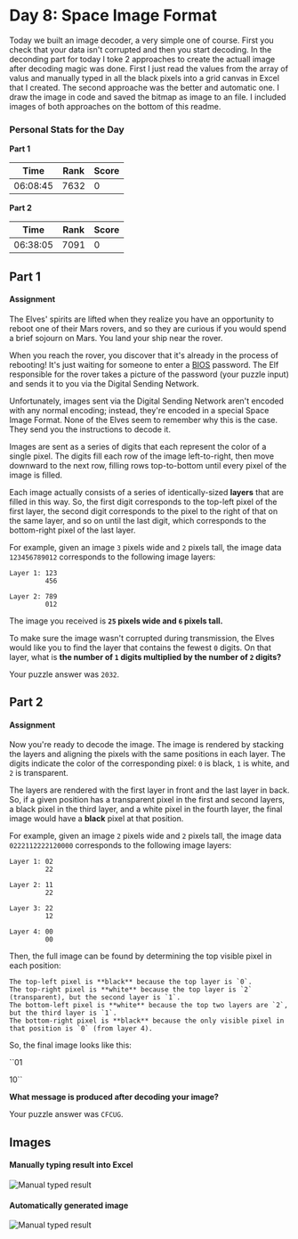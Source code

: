 # Day 8: Space Image Format
Today we built an image decoder, a very simple one of course. First you check that your data isn't corrupted and then you start decoding. In the deconding part for today I toke 2 approaches to create the actuall image after decoding magic was done. First I just read the values from the array of valus and manually typed in all the black pixels into a grid canvas in Excel that I created. The second approache was the better and automatic one. I draw the image in code and saved the bitmap as image to an file. I included images of both approaches on the bottom of this readme.

### Personal Stats for the Day
**Part 1**

 Time                  | Rank | Score 
-----------------------|------|-------
 06:08:45              | 7632 | 0     

**Part 2**

 Time                  | Rank | Score 
-----------------------|------|-------
 06:38:05              | 7091 | 0   

## Part 1
#### Assignment
The Elves' spirits are lifted when they realize you have an opportunity to reboot one of their Mars rovers, and so they are curious if you would spend a brief sojourn on Mars. You land your ship near the rover.

When you reach the rover, you discover that it's already in the process of rebooting! It's just waiting for someone to enter a [BIOS](https://en.wikipedia.org/wiki/BIOS) password. The Elf responsible for the rover takes a picture of the password (your puzzle input) and sends it to you via the Digital Sending Network.

Unfortunately, images sent via the Digital Sending Network aren't encoded with any normal encoding; instead, they're encoded in a special Space Image Format. None of the Elves seem to remember why this is the case. They send you the instructions to decode it.

Images are sent as a series of digits that each represent the color of a single pixel. The digits fill each row of the image left-to-right, then move downward to the next row, filling rows top-to-bottom until every pixel of the image is filled.

Each image actually consists of a series of identically-sized **layers** that are filled in this way. So, the first digit corresponds to the top-left pixel of the first layer, the second digit corresponds to the pixel to the right of that on the same layer, and so on until the last digit, which corresponds to the bottom-right pixel of the last layer.

For example, given an image `3` pixels wide and `2` pixels tall, the image data `123456789012` corresponds to the following image layers:

    Layer 1: 123
             456

    Layer 2: 789
             012

The image you received is **`25` pixels wide and `6` pixels tall.**

To make sure the image wasn't corrupted during transmission, the Elves would like you to find the layer that contains the fewest `0` digits. On that layer, what is **the number of `1` digits multiplied by the number of `2` digits?**

Your puzzle answer was `2032`.

## Part 2
#### Assignment
Now you're ready to decode the image. The image is rendered by stacking the layers and aligning the pixels with the same positions in each layer. The digits indicate the color of the corresponding pixel: `0` is black, `1` is white, and `2` is transparent.

The layers are rendered with the first layer in front and the last layer in back. So, if a given position has a transparent pixel in the first and second layers, a black pixel in the third layer, and a white pixel in the fourth layer, the final image would have a **black** pixel at that position.

For example, given an image `2` pixels wide and `2` pixels tall, the image data `0222112222120000` corresponds to the following image layers:

    Layer 1: 02
             22

    Layer 2: 11
             22

    Layer 3: 22
             12

    Layer 4: 00
             00

Then, the full image can be found by determining the top visible pixel in each position:

    The top-left pixel is **black** because the top layer is `0`.
    The top-right pixel is **white** because the top layer is `2` (transparent), but the second layer is `1`.
    The bottom-left pixel is **white** because the top two layers are `2`, but the third layer is `1`.
    The bottom-right pixel is **black** because the only visible pixel in that position is `0` (from layer 4).

So, the final image looks like this:

``01

10``

**What message is produced after decoding your image?**

Your puzzle answer was `CFCUG`.


## Images
#### Manually typing result into Excel

![Manual typed result](https://github.com/jooni91/advent-of-code-2019/tree/master/images/AoC2019_Day8.png)

#### Automatically generated image

![Manual typed result](https://github.com/jooni91/advent-of-code-2019/tree/master/images/AoC2019_Day8_generated.png)